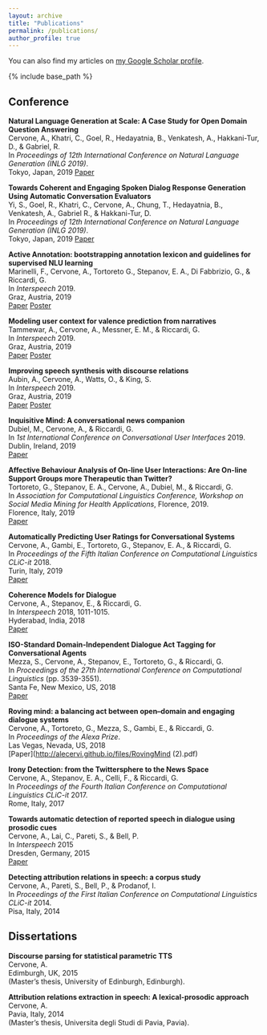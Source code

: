 ```yaml
---
layout: archive
title: "Publications"
permalink: /publications/
author_profile: true
---
```


  You can also find my articles on [my Google Scholar profile](https://scholar.google.it/citations?user=o4OksrQAAAAJ&hl=en "Scholar").


{% include base_path %}

## Conference

<strong>Natural Language Generation at Scale: A Case Study for Open Domain Question Answering </strong> <br />
Cervone, A., Khatri, C., Goel, R., Hedayatnia, B., Venkatesh, A., Hakkani-Tur, D., & Gabriel, R. <br />
In <i> Proceedings of 12th International Conference on Natural Language Generation (INLG 2019)</i>. <br />
Tokyo, Japan, 2019
[Paper](http://alecervi.github.io/files/NLG_at_scale_final.pdf)

<strong>Towards Coherent and Engaging Spoken Dialog Response Generation Using Automatic Conversation Evaluators </strong> <br />
Yi, S., Goel, R., Khatri, C., Cervone, A., Chung, T., Hedayatnia, B., Venkatesh, A., Gabriel R., & Hakkani-Tur, D. <br /> 
In <i> Proceedings of 12th International Conference on Natural Language Generation (INLG 2019)</i>. <br />
Tokyo, Japan, 2019
[Paper](http://alecervi.github.io/files/Towards_Coherent_and_Engaging_Spoken_Dialog_Response_Generation.pdf)

<strong>Active Annotation: bootstrapping annotation lexicon and guidelines for supervised NLU learning </strong> <br />
Marinelli, F., Cervone, A., Tortoreto G., Stepanov, E. A., Di Fabbrizio, G., & Riccardi, G. <br /> 
In <i>Interspeech</i> 2019. <br />
Graz, Austria, 2019 <br />
[Paper](http://alecervi.github.io/files/2537.pdf) [Poster](http://alecervi.github.io/files/IS19_AA_Poster_final_.pdf)

<strong>Modeling user context for valence prediction from narratives </strong> <br />
Tammewar, A., Cervone, A., Messner, E. M., & Riccardi, G.  <br />
In <i>Interspeech</i> 2019. <br />
Graz, Austria, 2019 <br />
[Paper](http://alecervi.github.io/files/2489.pdf) [Poster](http://alecervi.github.io/files/ppt3.pdf)

<strong>Improving speech synthesis with discourse relations </strong> <br />
Aubin, A., Cervone, A., Watts, O., & King, S. <br />
In <i>Interspeech</i> 2019. <br />
Graz, Austria, 2019 <br />
[Paper](http://alecervi.github.io/files/1945.pdf) [Poster](https://alecervi.github.io/files/Poster_PowerPoint_Version_2019-09-10.pdf)

<strong>Inquisitive Mind: A conversational news companion </strong> <br />
Dubiel, M., Cervone, A., & Riccardi, G. <br />
In <i>1st International Conference on Conversational User Interfaces</i> 2019. <br />
Dublin, Ireland, 2019 <br />
[Paper](http://alecervi.github.io/files/Dubiel_etal_CUI_2019_Inquisitive_mind_a_conversational_news_companion.pdf)

<strong>Affective Behaviour Analysis of On-line User Interactions: Are On-line Support Groups more Therapeutic than Twitter? </strong> <br />
Tortoreto, G., Stepanov, E. A., Cervone, A., Dubiel, M., & Riccardi, G. <br />
In <i>Association for Computational Linguistics Conference, Workshop on Social Media Mining for Health Applications</i>, Florence, 2019. <br />
Florence, Italy, 2019 <br />
[Paper](http://alecervi.github.io/files/W19-3211.pdf)

<strong>Automatically Predicting User Ratings for Conversational Systems </strong> <br />
Cervone, A., Gambi, E., Tortoreto, G., Stepanov, E. A., & Riccardi, G. <br />
In <i>Proceedings of the Fifth Italian Conference on Computational Linguistics CLiC-it</i> 2018. <br />
Turin, Italy, 2019 <br />
[Paper](http://alecervi.github.io/files/paper32.pdf)

<strong>Coherence Models for Dialogue </strong> <br />
Cervone, A., Stepanov, E., & Riccardi, G. <br />
In <i>Interspeech</i> 2018, 1011-1015. <br />
Hyderabad, India, 2018 <br />
[Paper](http://alecervi.github.io/files/2446.pdf)
  
<strong>ISO-Standard Domain-Independent Dialogue Act Tagging for Conversational Agents </strong> <br />
Mezza, S., Cervone, A., Stepanov, E., Tortoreto, G., & Riccardi, G. <br />
In <i>Proceedings of the 27th International Conference on Computational Linguistics</i> (pp. 3539-3551). <br />
Santa Fe, New Mexico, US, 2018 <br />
[Paper](http://alecervi.github.io/files/C18-1300.pdf)

<strong>Roving mind: a balancing act between open–domain and engaging dialogue systems </strong> <br />
Cervone, A., Tortoreto, G., Mezza, S., Gambi, E., & Riccardi, G. <br />
In <i>Proceedings of the Alexa Prize</i>. <br />
Las Vegas, Nevada, US, 2018 <br />
[Paper](http://alecervi.github.io/files/RovingMind (2).pdf)

<strong>Irony Detection: from the Twittersphere to the News Space </strong> <br />
Cervone, A., Stepanov, E. A., Celli, F., & Riccardi, G. <br />
In <i>Proceedings of the Fourth Italian Conference on Computational Linguistics CLiC-it</i> 2017. <br />
Rome, Italy, 2017

<strong>Towards automatic detection of reported speech in dialogue using prosodic cues </strong> <br />
Cervone, A., Lai, C., Pareti, S., & Bell, P. <br />
In <i>Interspeech</i> 2015 <br />
Dresden, Germany, 2015 <br />
[Paper](http://alecervi.github.io/files/cervone2015quotes.pdf)

<strong>Detecting attribution relations in speech: a corpus study </strong> <br />
Cervone, A., Pareti, S., Bell, P., & Prodanof, I. <br />
In <i>Proceedings of the First Italian Conference on Computational Linguistics CLiC-it</i> 2014. <br />
Pisa, Italy, 2014
  

## Dissertations

<strong>Discourse parsing for statistical parametric TTS </strong> <br />
Cervone, A. <br />
Edimburgh, UK, 2015 <br />
(Master’s thesis, University of Edinburgh, Edinburgh).

<strong>Attribution relations extraction in speech: A lexical-prosodic approach </strong> <br />
Cervone, A. <br />
Pavia, Italy, 2014 <br />
(Master’s thesis, Universita degli Studi di Pavia, Pavia).





